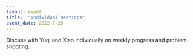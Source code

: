 ```yaml
---
layout: event
title:  "Individual meetings"
event_date: 2022-7-25
---
```


Discuss with Yuqi and Xiao individually on weekly progress and problem shooting.